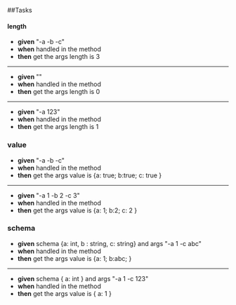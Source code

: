 ##Tasks

#### length
* **given** "-a -b -c"
* **when** handled in the method
* **then** get the args length is 3
---
* **given** ""
* **when** handled in the method
* **then** get the args length is 0
---
* **given** "-a 123"
* **when** handled in the method
* **then** get the args length is 1

### value
* **given** "-a -b -c"
* **when** handled in the method
* **then** get the args value is {a: true; b:true; c: true }
--- 
* **given** "-a 1 -b 2 -c 3"
* **when** handled in the method
* **then** get the args value is {a: 1; b:2; c: 2 }

### schema
* **given** schema {a: int, b : string, c: string} and args "-a 1 -c abc"
* **when** handled in the method
* **then** get the args value is {a: 1; b:abc; }
---
* **given** schema { a: int } and args "-a 1 -c 123"
* **when** handled in the method
* **then** get the args value is { a: 1 }

